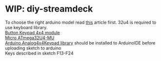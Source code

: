 # WIP: diy-streamdeck
To choose the right arduino model read [this](https://www.arduino.cc/reference/en/language/functions/usb/keyboard/) article first. 32u4 is required to use keyboard library.  
[Button Keypad 4x4 module](https://robotdyn.com/button-keypad-4x4-module.html)  
[Micro ATmega32U4-MU](https://robotdyn.com/micro-atmega32u4-mu.html)  
[Arduino Analog4x4Keypad library](https://github.com/sikkepitje/Analog4x4Keypad) should be installed to ArduinoIDE before uploading sketch to arduino  
Keys described in sketch F13-F24
